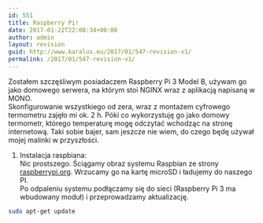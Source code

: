 ```yaml
---
id: 551
title: Raspberry Pi!
date: 2017-01-22T22:08:34+00:00
author: admin
layout: revision
guid: http://www.karalus.eu/2017/01/547-revision-v1/
permalink: /2017/01/547-revision-v1/
---
```

Zostałem szczęśliwym posiadaczem Raspberry Pi 3 Model B, używam go jako domowego serwera, na którym stoi NGINX wraz z aplikacją napisaną w MONO.  
Skonfigurowanie wszystkiego od zera, wraz z montażem cyfrowego termometru zajęło mi ok. 2 h. Póki co wykorzystuję go jako domowy termometr, którego temperaturę mogę odczytać wchodząc na stronę internetową. Taki sobie bajer, sam jeszcze nie wiem, do czego będę używał mojej malinki w przyszłości.

  1. Instalacja raspbiana:  
    Nic prostszego. Ściągamy obraz systemu Raspbian ze strony [raspberrypi.org](https://www.raspberrypi.org/downloads/raspbian/). Wrzucamy go na kartę microSD i ładujemy do naszego PI.  
    Po odpaleniu systemu podłączamy się do sieci (Raspberry Pi 3 ma wbudowany moduł) i przeprowadzamy aktualizację.
```bash
sudo apt-get update
```